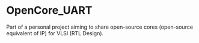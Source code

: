 # OpenCore_UART
Part of a personal project aiming to share open-source cores (open-source equivalent of IP) for VLSI (RTL Design).
